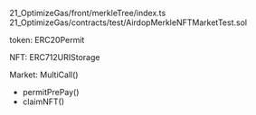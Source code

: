 21_OptimizeGas/front/merkleTree/index.ts<br>
21_OptimizeGas/contracts/test/AirdopMerkleNFTMarketTest.sol


token: ERC20Permit<br>

NFT: ERC712URIStorage<br>

Market: MultiCall()
- permitPrePay()
- claimNFT()